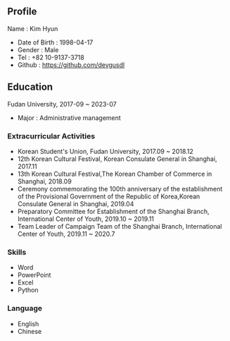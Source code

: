 ## Profile
Name : Kim Hyun
- Date of Birth : 1998-04-17
- Gender : Male
- Tel : +82 10-9137-3718
- Github : https://github.com/devgusdl

## Education
Fudan University, 2017-09 ~ 2023-07
- Major : Administrative management

### Extracurricular Activities
- Korean Student's Union, Fudan University, 2017.09 ~ 2018.12	
- 12th Korean Cultural Festival, Korean Consulate General in Shanghai, 2017.11	
- 13th Korean Cultural Festival,The Korean Chamber of Commerce in Shanghai, 2018.09	
- Ceremony commemorating the 100th anniversary of the establishment of the Provisional Government of the Republic of Korea,Korean Consulate General in Shanghai, 2019.04	
- Preparatory Committee for Establishment of the Shanghai Branch, International Center of Youth, 2019.10 ~ 2019.11	
- Team Leader of Campaign Team of the Shanghai Branch, International Center of Youth, 2019.11 ~ 2020.7	
### Skills
- Word
- PowerPoint
- Excel
- Python
### Language
- English
- Chinese
